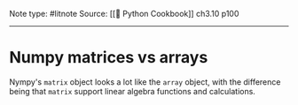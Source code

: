 Note type: #litnote
Source: [[📖 Python Cookbook]] ch3.10 p100

---
# Numpy matrices vs arrays
Nympy's `matrix` object looks a lot like the `array` object, with the difference being that `matrix` support linear algebra functions and calculations.